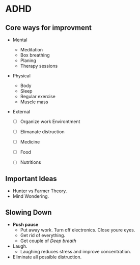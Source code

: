 # ADHD

## Core ways for improvment

- Mental
  - Meditation
  - Box breathing
  - Planing
  - Therapy sessions

- Physical 
  - Body 
  - Sleep 
  - Regular exercise
  - Muscle mass

- External
  - [ ] Organize work Environtment
  - [ ] Elimanate distruction
  - [ ] Medicine
  - [ ] Food 
  - [ ] Nutritions


## Important Ideas

- Hunter vs Farmer Theory.
- Mind Wondering.

## Slowing Down

- **Push pause**
  - Put away work. Turn off electronics. Close youre eyes.
  - Get rid of everything.
  - Get couple of *Deep breath*
- Laugh. 
  - Laughing reduces stress and improve concentration.
- Eliminate all possible distruction.

